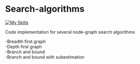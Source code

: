 # Search-algorithms
[![My Skills](https://skillicons.dev/icons?i=python&perline=3)](https://www.python.org/)

Code implementation for several node-graph search algorithms

-Breadth first graph
</br>
-Depth first graph
</br>
-Branch and bound
</br>
-Branch and bound with subestimation
